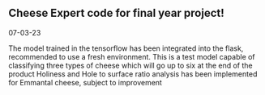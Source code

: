 ## Cheese Expert code for final year project!

07-03-23

The model trained in the tensorflow has been integrated into the flask, recommended to use a fresh environment. This is a test model capable of classifying three types of cheese which will go up to six at the end of the product
Holiness and Hole to surface ratio analysis has been implemented for Emmantal cheese, subject to improvement
